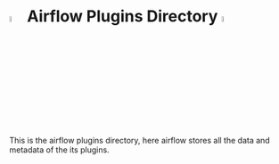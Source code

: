 #  <img src="../assets/imgs/airflow.png"  width="5%"/> **Airflow Plugins Directory**  <img src="../assets/imgs/airflow.png"  width="5%"/>

This is the airflow plugins directory, here airflow stores all the data and metadata of the its plugins.